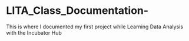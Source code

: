 # LITA_Class_Documentation-
This is where I documented my first project while Learning Data Analysis with the Incubator Hub

